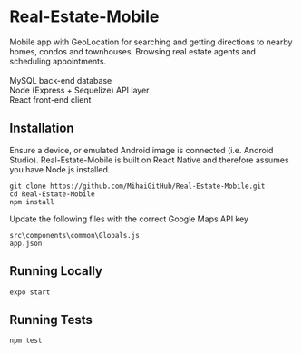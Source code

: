 # Real-Estate-Mobile

Mobile app with GeoLocation for searching and getting directions to nearby homes, condos and townhouses. Browsing real estate agents and scheduling appointments.<br><br>
MySQL back-end database<br>
Node (Express + Sequelize) API layer<br>
React front-end client

## Installation

Ensure a device, or emulated Android image is connected (i.e. Android Studio).
Real-Estate-Mobile is built on React Native and therefore assumes you have Node.js installed.

`git clone https://github.com/MihaiGitHub/Real-Estate-Mobile.git` <br>
`cd Real-Estate-Mobile` <br>
`npm install` <br>

Update the following files with the correct Google Maps API key

`src\components\common\Globals.js`<br>
`app.json`

## Running Locally

`expo start`

## Running Tests

`npm test`
